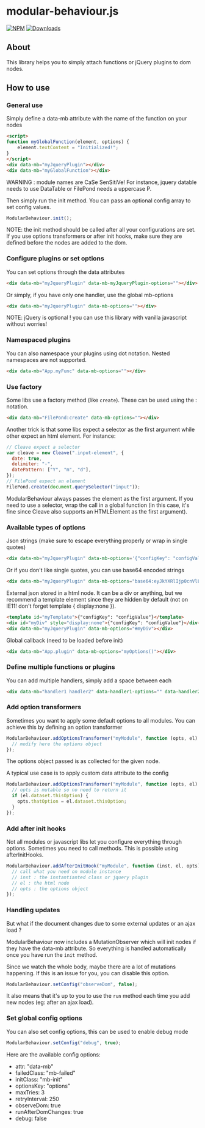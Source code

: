 # modular-behaviour.js

[![NPM](https://nodei.co/npm/modular-behaviour.js.png?mini=true)](https://nodei.co/npm/modular-behaviour.js/)
[![Downloads](https://img.shields.io/npm/dt/modular-behaviour.js.svg)](https://www.npmjs.com/package/modular-behaviour.js)

## About

This library helps you to simply attach functions or jQuery plugins to dom nodes.

## How to use

### General use

Simply define a data-mb attribute with the name of the function on your nodes

```html
<script>
function myGlobalFunction(element, options) {
    element.textContent = "Initialized!";
}
</script>
<div data-mb="myJqueryPlugin"></div>
<div data-mb="myGlobalFunction"></div>
```

WARNING : module names are CaSe SenSitiVe! For instance, jquery datable needs to use DataTable
or FilePond needs a uppercase P.

Then simply run the init method. You can pass an optional config array to set config values.

```js
ModularBehaviour.init();
```

NOTE: the init method should be called after all your configurations are set. If you
use options transformers or after init hooks, make sure they are defined before the
nodes are added to the dom.

### Configure plugins or set options

You can set options through the data attributes

```html
<div data-mb="myJqueryPlugin" data-mb-myJqueryPlugin-options=""></div>
```

Or simply, if you have only one handler, use the global mb-options

```html
<div data-mb="myJqueryPlugin" data-mb-options=""></div>
```

NOTE: jQuery is optional ! you can use this library with vanilla javascript without worries!

### Namespaced plugins

You can also namespace your plugins using dot notation. Nested namespaces are not supported.

```html
<div data-mb="App.myFunc" data-mb-options=""></div>
```

### Use factory

Some libs use a factory method (like `create`). These can be used using the : notation.

```html
<div data-mb="FilePond:create" data-mb-options=""></div>
```

Another trick is that some libs expect a selector as the first argument while other
expect an html element. For instance:

```js
// Cleave expect a selector
var cleave = new Cleave(".input-element", {
  date: true,
  delimiter: "-",
  datePattern: ["Y", "m", "d"],
});
// FilePond expect an element
FilePond.create(document.querySelector("input"));
```

ModularBehaviour always passes the element as the first argument. If you need to use a selector,
wrap the call in a global function (in this case, it's fine since Cleave also supports an HTMLElement
as the first argument).

### Available types of options

Json strings (make sure to escape everything properly or wrap in single quotes)

```html
<div data-mb="myJqueryPlugin" data-mb-options='{"configKey": "configValue"}'></div>
```

Or if you don't like single quotes, you can use base64 encoded strings

```html
<div data-mb="myJqueryPlugin" data-mb-options="base64:eyJkYXRlIjp0cnVlLCJkZWxpbWl0ZXIiOiItIiwiZGF0ZVBhdHRlcm4iOlsiWSIsIm0iLCJkIl19"></div>
```

External json stored in a html node. It can be a div or anything, but we recommend
a template element since they are hidden by default (not on IE11! don't forget template { display:none }).

```html
<template id="myTemplate">{"configKey": "configValue"}</template>
<div id="myDiv" style="display:none">{"configKey": "configValue"}</div>
<div data-mb="myJqueryPlugin" data-mb-options="#myDiv"></div>
```

Global callback (need to be loaded before init)

```html
<div data-mb="App.plugin" data-mb-options="myOptions()"></div>
```

### Define multiple functions or plugins

You can add multiple handlers, simply add a space between each

```html
<div data-mb="handler1 handler2" data-handler1-options="" data-handler2-options=""></div>
```

### Add option transformers

Sometimes you want to apply some default options to all modules. You can achieve this
by defining an option transformer

```js
ModularBehaviour.addOptionsTransformer("myModule", function (opts, el) {
  // modify here the options object
});
```

The options object passed is as collected for the given node.

A typical use case is to apply custom data attribute to the config

```js
ModularBehaviour.addOptionsTransformer("myModule", function (opts, el) {
  // opts is mutable so no need to return it
  if (el.dataset.thisOption) {
    opts.thatOption = el.dataset.thisOption;
  }
});
```

### Add after init hooks

Not all modules or javascript libs let you configure everything through options. Sometimes
you need to call methods. This is possible using afterInitHooks.

```js
ModularBehaviour.addAfterInitHook("myModule", function (inst, el, opts) {
  // call what you need on module instance
  // inst : the instantianted class or jquery plugin
  // el : the html node
  // opts : the options object
});
```

### Handling updates

But what if the document changes due to some external updates or an ajax load ?

ModularBehaviour now includes a MutationObserver which will init nodes if
they have the data-mb attribute. So everything is handled automatically once
you have run the `init` method.

Since we watch the whole body, maybe there are a lot of mutations happening.
If this is an issue for you, you can disable this option.

```js
ModularBehaviour.setConfig("observeDom", false);
```

It also means that it's up to you to use the `run` method each time you
add new nodes (eg: after an ajax load).

### Set global config options

You can also set config options, this can be used to enable debug mode

```js
ModularBehaviour.setConfig("debug", true);
```

Here are the available config options:

- attr: "data-mb"
- failedClass: "mb-failed"
- initClass: "mb-init"
- optionsKey: "options"
- maxTries: 3
- retryInterval: 250
- observeDom: true
- runAfterDomChanges: true
- debug: false